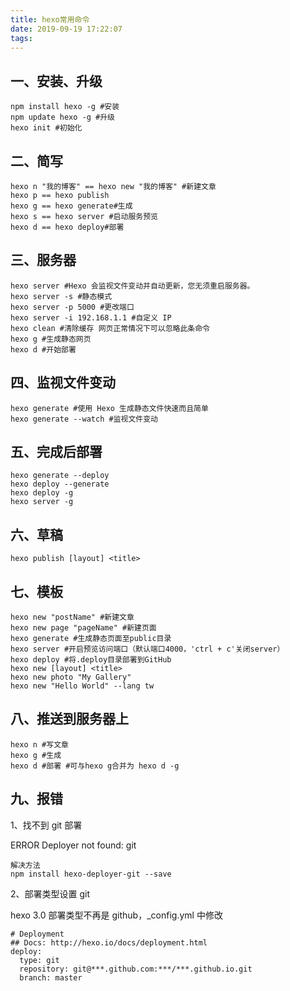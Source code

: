 ```yaml
---
title: hexo常用命令
date: 2019-09-19 17:22:07
tags:
---
```


## 一、安装、升级

```
npm install hexo -g #安装
npm update hexo -g #升级
hexo init #初始化
```

<!-- more -->

## 二、简写

```
hexo n "我的博客" == hexo new "我的博客" #新建文章
hexo p == hexo publish
hexo g == hexo generate#生成
hexo s == hexo server #启动服务预览
hexo d == hexo deploy#部署
```

## 三、服务器

```
hexo server #Hexo 会监视文件变动并自动更新，您无须重启服务器。
hexo server -s #静态模式
hexo server -p 5000 #更改端口
hexo server -i 192.168.1.1 #自定义 IP
hexo clean #清除缓存 网页正常情况下可以忽略此条命令
hexo g #生成静态网页
hexo d #开始部署
```

## 四、监视文件变动

```
hexo generate #使用 Hexo 生成静态文件快速而且简单
hexo generate --watch #监视文件变动
```

## 五、完成后部署

```
hexo generate --deploy
hexo deploy --generate
hexo deploy -g
hexo server -g
```

## 六、草稿

```
hexo publish [layout] <title>
```

## 七、模板

```
hexo new "postName" #新建文章
hexo new page "pageName" #新建页面
hexo generate #生成静态页面至public目录
hexo server #开启预览访问端口（默认端口4000，'ctrl + c'关闭server）
hexo deploy #将.deploy目录部署到GitHub
hexo new [layout] <title>
hexo new photo "My Gallery"
hexo new "Hello World" --lang tw
```

## 八、推送到服务器上

```
hexo n #写文章
hexo g #生成
hexo d #部署 #可与hexo g合并为 hexo d -g
```

## 九、报错

1、找不到 git 部署

ERROR Deployer not found: git

```
解决方法
npm install hexo-deployer-git --save
```

2、部署类型设置 git

hexo 3.0 部署类型不再是 github，\_config.yml 中修改

```
# Deployment
## Docs: http://hexo.io/docs/deployment.html
deploy:
  type: git
  repository: git@***.github.com:***/***.github.io.git
  branch: master
```
